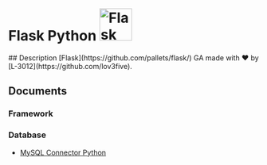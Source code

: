 <h1>Flask Python
  <a
    href="https://flask.palletsprojects.com/en/2.2.x/"
    target="blank"
  >
    <img
      src="https://flask.palletsprojects.com/en/2.2.x/_images/flask-logo.png"
      width="65"
      alt="Flask Logo"
    />
  </a>
</h1>
## Description
[Flask](https://github.com/pallets/flask/) GA made with ❤️ by [L-3012](https://github.com/lov3five).

## 

## Documents

### Framework
### Database
* [MySQL Connector Python](https://dev.mysql.com/doc/connector-python/en/connector-python-reference.html)
